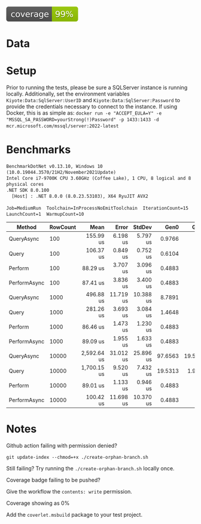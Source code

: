 ![coverage](https://github.com/kiyote/Kiyote.Data/blob/badges/.badges/main/coverage.svg?raw=true)

# Data

# Setup

Prior to running the tests, please be sure a SQLServer instance is running locally.
Additionally, set the environment variables `Kiyote:Data:SqlServer:UserID` and
`Kiyote:Data:SqlServer:Password` to provide the credentials necessary to connect to
the instance.  If using Docker, this is as simple as:
`docker run -e "ACCEPT_EULA=Y" -e "MSSQL_SA_PASSWORD=yourStrong(!)Password" -p 1433:1433 -d mcr.microsoft.com/mssql/server:2022-latest`

# Benchmarks

```
BenchmarkDotNet v0.13.10, Windows 10 (10.0.19044.3570/21H2/November2021Update)
Intel Core i7-9700K CPU 3.60GHz (Coffee Lake), 1 CPU, 8 logical and 8 physical cores
.NET SDK 8.0.100
  [Host] : .NET 8.0.0 (8.0.23.53103), X64 RyuJIT AVX2

Job=MediumRun  Toolchain=InProcessNoEmitToolchain  IterationCount=15
LaunchCount=1  WarmupCount=10
```

| Method       | RowCount | Mean        | Error     | StdDev    | Gen0    | Gen1    | Allocated |
|------------- |--------- |------------:|----------:|----------:|--------:|--------:|----------:|
| QueryAsync   | 100      |   155.99 us |  6.198 us |  5.797 us |  0.9766 |       - |  11.52 KB |
| Query        | 100      |   106.37 us |  0.849 us |  0.752 us |  0.6104 |       - |   4.36 KB |
| Perform      | 100      |    88.29 us |  3.707 us |  3.096 us |  0.4883 |       - |   3.71 KB |
| PerformAsync | 100      |    87.41 us |  3.836 us |  3.400 us |  0.4883 |       - |   3.71 KB |
| QueryAsync   | 1000     |   496.88 us | 11.719 us | 10.388 us |  8.7891 |       - |  57.21 KB |
| Query        | 1000     |   281.26 us |  3.693 us |  3.084 us |  1.4648 |       - |  11.43 KB |
| Perform      | 1000     |    86.46 us |  1.473 us |  1.230 us |  0.4883 |       - |   3.71 KB |
| PerformAsync | 1000     |    89.09 us |  1.955 us |  1.633 us |  0.4883 |       - |   3.71 KB |
| QueryAsync   | 10000    | 2,592.64 us | 31.012 us | 25.896 us | 97.6563 | 19.5313 | 605.09 KB |
| Query        | 10000    | 1,700.15 us |  9.520 us |  7.432 us | 19.5313 |  1.9531 | 131.53 KB |
| Perform      | 10000    |    89.01 us |  1.133 us |  0.946 us |  0.4883 |       - |   3.71 KB |
| PerformAsync | 10000    |   100.42 us | 11.698 us | 10.370 us |  0.4883 |       - |   3.71 KB |

# Notes


Github action failing with permission denied?
```
git update-index --chmod=+x ./create-orphan-branch.sh
```

Still failing?  Try running the `./create-orphan-branch.sh` locally once.


Coverage badge failing to be pushed?

Give the workflow the `contents: write` permission.


Coverage showing as 0%

Add the `coverlet.msbuild` package to your test project.
